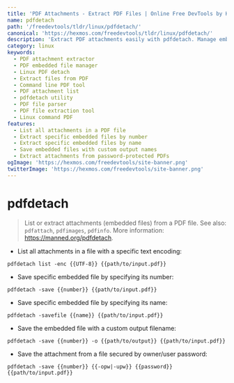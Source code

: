 ```yaml
---
title: 'PDF Attachments - Extract PDF Files | Online Free DevTools by Hexmos'
name: pdfdetach
path: '/freedevtools/tldr/linux/pdfdetach/'
canonical: 'https://hexmos.com/freedevtools/tldr/linux/pdfdetach/'
description: 'Extract PDF attachments easily with pdfdetach. Manage embedded files and list PDF contents using this command-line tool. Free online tool, no registration required.'
category: linux
keywords:
  - PDF attachment extractor
  - PDF embedded file manager
  - Linux PDF detach
  - Extract files from PDF
  - Command line PDF tool
  - PDF attachment list
  - pdfdetach utility
  - PDF file parser
  - PDF file extraction tool
  - Linux command PDF
features:
  - List all attachments in a PDF file
  - Extract specific embedded files by number
  - Extract specific embedded files by name
  - Save embedded files with custom output names
  - Extract attachments from password-protected PDFs
ogImage: 'https://hexmos.com/freedevtools/site-banner.png'
twitterImage: 'https://hexmos.com/freedevtools/site-banner.png'
---
```


# pdfdetach

> List or extract attachments (embedded files) from a PDF file.
> See also: `pdfattach`, `pdfimages`, `pdfinfo`.
> More information: <https://manned.org/pdfdetach>.

- List all attachments in a file with a specific text encoding:

`pdfdetach list -enc {{UTF-8}} {{path/to/input.pdf}}`

- Save specific embedded file by specifying its number:

`pdfdetach -save {{number}} {{path/to/input.pdf}}`

- Save specific embedded file by specifying its name:

`pdfdetach -savefile {{name}} {{path/to/input.pdf}}`

- Save the embedded file with a custom output filename:

`pdfdetach -save {{number}} -o {{path/to/output}} {{path/to/input.pdf}}`

- Save the attachment from a file secured by owner/user password:

`pdfdetach -save {{number}} {{-opw|-upw}} {{password}} {{path/to/input.pdf}}`
